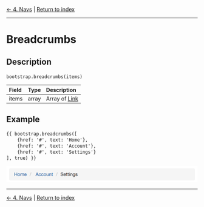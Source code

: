 [← 4. Navs](./04_navs.md) | [Return to index](index.md)

---

# Breadcrumbs
## Description
`bootstrap.breadcrumbs(items)`

| Field       | Type       | Description                                             |
|:------------|:----------:|:--------------------------------------------------------|
| items       | array      | Array of [Link](./types.md#link)                        |

## Example
```twig
{{ bootstrap.breadcrumbs([
    {href: '#', text: 'Home'},
    {href: '#', text: 'Account'},
    {href: '#', text: 'Settings'}
], true) }}
```
![Result](./img/breadcrumbs_example.png)

---

[← 4. Navs](./04_navs.md) | [Return to index](index.md)